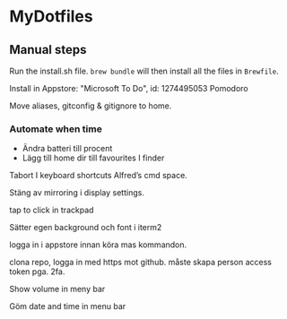 # MyDotfiles

## Manual steps
Run the install.sh file. `brew bundle` will then install all the files in `Brewfile`. 

Install in Appstore: 
"Microsoft To Do", id: 1274495053
Pomodoro

Move aliases, gitconfig & gitignore to home.

### Automate when time

- Ändra batteri till procent
- Lägg till home dir till favourites I finder

Tabort I keyboard shortcuts Alfred’s cmd space. 


Stäng av mirroring i display settings. 

tap to click in trackpad

Sätter egen background och font i iterm2

logga in i appstore innan köra mas kommandon.

clona repo, logga in med https mot github. måste skapa person access token pga. 2fa. 

Show volume in meny bar

Göm date and time in menu bar
